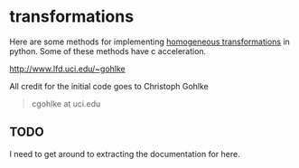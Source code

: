 # transformations

Here are some methods for implementing [homogeneous transformations][]
in python. Some of these methods have c acceleration.

http://www.lfd.uci.edu/~gohlke

All credit for the initial code goes to Christoph Gohlke

> cgohlke at uci.edu

[homogeneous transformations]: https://en.wikipedia.org/wiki/Transformation_matrix#Uses

## TODO ##

I need to get around to extracting the documentation for here.
